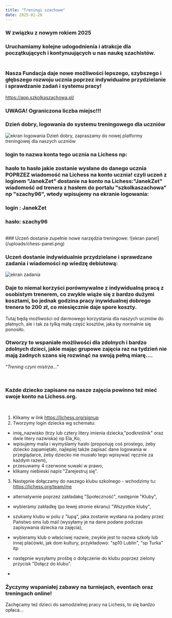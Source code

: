 ```yaml
---
title: "Treningi szachowe"
date: 2025-01-28
---
```

### W związku z nowym rokiem 2025
### Uruchamiamy kolejne udogodnienia i atrakcje dla początkujących i kontynuujących u nas naukę szachistów. 

### <br> Nasza Fundacja daje nowe możliwości lepszego, szybszego i głębszego rozwoju ucznia poprzez indywidualne przydzielanie i sprawdzanie zadań i systemu pracy!

https://app.szkolkaszachowa.pl/

### UWAGA! Ograniczona liczba miejsc!!!

### Dzień dobry, logowania do systemu treningowego dla uczniów
![ekran logowania](/uploads/chess-logowanie.png)
Dzień dobry, zapraszamy do nowej platformy treningowej dla naszych uczniów 

### login to nazwa konta tego ucznia na Lichess np:
### hasło to hasło jakie zostanie wysłane do danego ucznia POPRZEZ wiadomość na Lichess na konto ucznia! czyli uczeń z loginem "JanekZet" dostanie na konto na Lichess:"JanekZet" wiadomość od trenera z hasłem do portalu "szkolkaszachowa" np "szachy96", wtedy wpisujemy na ekranie logowania:
### login : JanekZet
### hasło: szachy96
<br>
### Uczeń dostanie zupełnie nowe narzędzia treningowe:
![ekran panel](/uploads/chess-panel.png)

### Uczeń dostanie indywidualnie przydzielane i sprawdzane zadania i wiadomości np wiedzę debiutową:
![ekran zadania](/uploads/chess-zadania.png)

### Daje to niemal korzyści porównywalne z indywidualną pracą z osobistym trenerem, co zwykle wiąże się z bardzo dużymi kosztami, bo jednak godzina pracy inywidualnej dobrego trenera to 200 zł, co miesięcznie daje spore koszty.
Tutaj będą możliwości od darmowego korzystania dla naszych uczniów do płatnych, ale i tak za tylką małą część kosztów, jaka by normalnie się ponosiło.

### Otworzy to wspaniałe możliwości dla zdolnych i bardzo zdolnych dzieci, jakie mając grupowe zajęcia raz na tydzień nie mają żadnych szans się rozwinąć na swoją pełną miarę....


<i>"Trening czyni mistrza..."</i>

<br>

### Każde dziecko zapisane na nasze zajęcia powinno też mieć swoje konto na Lichess.org.
<br>

1. Klikamy w link https://lichess.org/signup
2. Tworzymy login dziecka wg schematu: 

- imię_nazwisko (trzy lub cztery litery imienia dziecka,"podkreślnik" oraz dwie litery nazwiska) np Ela_Ko,
- wpisujemy maila i wymyślamy hasło (proponuję coś prostego, żeby dziecko zapamiętało, najlepiej także zapisać dane logowania w przeglądarce, żeby dziecko nie musiało tego wpisywać ręcznie za każdym razem),
- przesuwamy 4 czerwone suwaki w prawo,
- klikamy niebieski napis "Zarejestruj się".

3. Następnie dołączamy do naszego klubu szkolnego - wchodzimy tu: https://lichess.org/team/me

- alternatywnie poprzez zakładakę "Społeczność", następnie "Kluby",
- wybieramy zakładkę (po lewej stronie ekranu) "Wszystkie kluby",
- szukamy klubu w polu z "lupą", jaka zostanie wysłana na podany przez Państwo sms lub mail (wysyłamy je na dane podane podczas zapisywania dziecka na zajęcia),
- wybieramy klub o właściwej nazwie, zwykle jest to nazwa szkoły lub innej plaćówki, jak dom kultury, przykładowo:
  "sp10 Lublin", "sp Turka" itp

- następnie wysyłamy prośbę o dołączenie do klubu poprzez zielony przycisk "Dołącz do klubu".
- 
### Życzymy wspaniałej zabawy na turniejach, eventach oraz treningach online!
Zachęcamy też dzieci do samodzielnej pracy na Lichess, to się bardzo opłaca...
